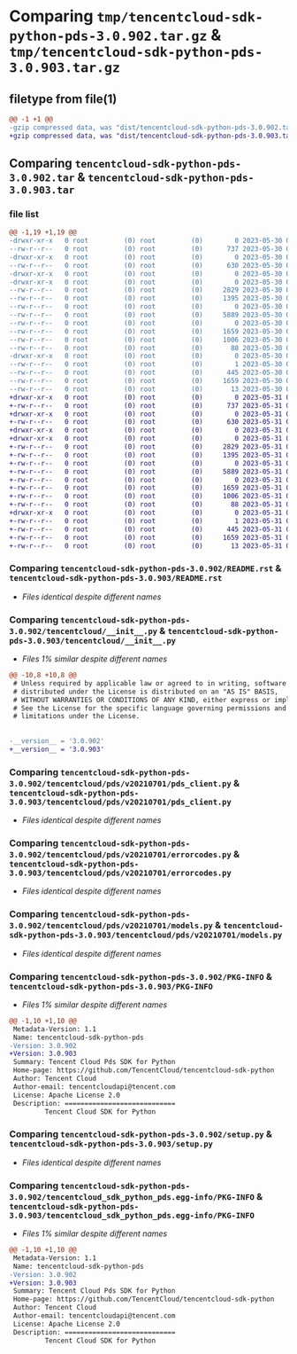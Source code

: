 # Comparing `tmp/tencentcloud-sdk-python-pds-3.0.902.tar.gz` & `tmp/tencentcloud-sdk-python-pds-3.0.903.tar.gz`

## filetype from file(1)

```diff
@@ -1 +1 @@
-gzip compressed data, was "dist/tencentcloud-sdk-python-pds-3.0.902.tar", last modified: Tue May 30 00:29:23 2023, max compression
+gzip compressed data, was "dist/tencentcloud-sdk-python-pds-3.0.903.tar", last modified: Wed May 31 02:17:30 2023, max compression
```

## Comparing `tencentcloud-sdk-python-pds-3.0.902.tar` & `tencentcloud-sdk-python-pds-3.0.903.tar`

### file list

```diff
@@ -1,19 +1,19 @@
-drwxr-xr-x   0 root         (0) root         (0)        0 2023-05-30 00:29:23.000000 tencentcloud-sdk-python-pds-3.0.902/
--rw-r--r--   0 root         (0) root         (0)      737 2023-05-30 00:29:23.000000 tencentcloud-sdk-python-pds-3.0.902/README.rst
-drwxr-xr-x   0 root         (0) root         (0)        0 2023-05-30 00:29:23.000000 tencentcloud-sdk-python-pds-3.0.902/tencentcloud/
--rw-r--r--   0 root         (0) root         (0)      630 2023-05-30 00:29:23.000000 tencentcloud-sdk-python-pds-3.0.902/tencentcloud/__init__.py
-drwxr-xr-x   0 root         (0) root         (0)        0 2023-05-30 00:29:23.000000 tencentcloud-sdk-python-pds-3.0.902/tencentcloud/pds/
-drwxr-xr-x   0 root         (0) root         (0)        0 2023-05-30 00:29:23.000000 tencentcloud-sdk-python-pds-3.0.902/tencentcloud/pds/v20210701/
--rw-r--r--   0 root         (0) root         (0)     2829 2023-05-30 00:29:23.000000 tencentcloud-sdk-python-pds-3.0.902/tencentcloud/pds/v20210701/pds_client.py
--rw-r--r--   0 root         (0) root         (0)     1395 2023-05-30 00:29:23.000000 tencentcloud-sdk-python-pds-3.0.902/tencentcloud/pds/v20210701/errorcodes.py
--rw-r--r--   0 root         (0) root         (0)        0 2023-05-30 00:29:23.000000 tencentcloud-sdk-python-pds-3.0.902/tencentcloud/pds/v20210701/__init__.py
--rw-r--r--   0 root         (0) root         (0)     5889 2023-05-30 00:29:23.000000 tencentcloud-sdk-python-pds-3.0.902/tencentcloud/pds/v20210701/models.py
--rw-r--r--   0 root         (0) root         (0)        0 2023-05-30 00:29:23.000000 tencentcloud-sdk-python-pds-3.0.902/tencentcloud/pds/__init__.py
--rw-r--r--   0 root         (0) root         (0)     1659 2023-05-30 00:29:23.000000 tencentcloud-sdk-python-pds-3.0.902/PKG-INFO
--rw-r--r--   0 root         (0) root         (0)     1006 2023-05-30 00:29:23.000000 tencentcloud-sdk-python-pds-3.0.902/setup.py
--rw-r--r--   0 root         (0) root         (0)       88 2023-05-30 00:29:23.000000 tencentcloud-sdk-python-pds-3.0.902/setup.cfg
-drwxr-xr-x   0 root         (0) root         (0)        0 2023-05-30 00:29:23.000000 tencentcloud-sdk-python-pds-3.0.902/tencentcloud_sdk_python_pds.egg-info/
--rw-r--r--   0 root         (0) root         (0)        1 2023-05-30 00:29:23.000000 tencentcloud-sdk-python-pds-3.0.902/tencentcloud_sdk_python_pds.egg-info/dependency_links.txt
--rw-r--r--   0 root         (0) root         (0)      445 2023-05-30 00:29:23.000000 tencentcloud-sdk-python-pds-3.0.902/tencentcloud_sdk_python_pds.egg-info/SOURCES.txt
--rw-r--r--   0 root         (0) root         (0)     1659 2023-05-30 00:29:23.000000 tencentcloud-sdk-python-pds-3.0.902/tencentcloud_sdk_python_pds.egg-info/PKG-INFO
--rw-r--r--   0 root         (0) root         (0)       13 2023-05-30 00:29:23.000000 tencentcloud-sdk-python-pds-3.0.902/tencentcloud_sdk_python_pds.egg-info/top_level.txt
+drwxr-xr-x   0 root         (0) root         (0)        0 2023-05-31 02:17:30.000000 tencentcloud-sdk-python-pds-3.0.903/
+-rw-r--r--   0 root         (0) root         (0)      737 2023-05-31 02:17:30.000000 tencentcloud-sdk-python-pds-3.0.903/README.rst
+drwxr-xr-x   0 root         (0) root         (0)        0 2023-05-31 02:17:30.000000 tencentcloud-sdk-python-pds-3.0.903/tencentcloud/
+-rw-r--r--   0 root         (0) root         (0)      630 2023-05-31 02:17:30.000000 tencentcloud-sdk-python-pds-3.0.903/tencentcloud/__init__.py
+drwxr-xr-x   0 root         (0) root         (0)        0 2023-05-31 02:17:30.000000 tencentcloud-sdk-python-pds-3.0.903/tencentcloud/pds/
+drwxr-xr-x   0 root         (0) root         (0)        0 2023-05-31 02:17:30.000000 tencentcloud-sdk-python-pds-3.0.903/tencentcloud/pds/v20210701/
+-rw-r--r--   0 root         (0) root         (0)     2829 2023-05-31 02:17:30.000000 tencentcloud-sdk-python-pds-3.0.903/tencentcloud/pds/v20210701/pds_client.py
+-rw-r--r--   0 root         (0) root         (0)     1395 2023-05-31 02:17:30.000000 tencentcloud-sdk-python-pds-3.0.903/tencentcloud/pds/v20210701/errorcodes.py
+-rw-r--r--   0 root         (0) root         (0)        0 2023-05-31 02:17:30.000000 tencentcloud-sdk-python-pds-3.0.903/tencentcloud/pds/v20210701/__init__.py
+-rw-r--r--   0 root         (0) root         (0)     5889 2023-05-31 02:17:30.000000 tencentcloud-sdk-python-pds-3.0.903/tencentcloud/pds/v20210701/models.py
+-rw-r--r--   0 root         (0) root         (0)        0 2023-05-31 02:17:30.000000 tencentcloud-sdk-python-pds-3.0.903/tencentcloud/pds/__init__.py
+-rw-r--r--   0 root         (0) root         (0)     1659 2023-05-31 02:17:30.000000 tencentcloud-sdk-python-pds-3.0.903/PKG-INFO
+-rw-r--r--   0 root         (0) root         (0)     1006 2023-05-31 02:17:30.000000 tencentcloud-sdk-python-pds-3.0.903/setup.py
+-rw-r--r--   0 root         (0) root         (0)       88 2023-05-31 02:17:30.000000 tencentcloud-sdk-python-pds-3.0.903/setup.cfg
+drwxr-xr-x   0 root         (0) root         (0)        0 2023-05-31 02:17:30.000000 tencentcloud-sdk-python-pds-3.0.903/tencentcloud_sdk_python_pds.egg-info/
+-rw-r--r--   0 root         (0) root         (0)        1 2023-05-31 02:17:30.000000 tencentcloud-sdk-python-pds-3.0.903/tencentcloud_sdk_python_pds.egg-info/dependency_links.txt
+-rw-r--r--   0 root         (0) root         (0)      445 2023-05-31 02:17:30.000000 tencentcloud-sdk-python-pds-3.0.903/tencentcloud_sdk_python_pds.egg-info/SOURCES.txt
+-rw-r--r--   0 root         (0) root         (0)     1659 2023-05-31 02:17:30.000000 tencentcloud-sdk-python-pds-3.0.903/tencentcloud_sdk_python_pds.egg-info/PKG-INFO
+-rw-r--r--   0 root         (0) root         (0)       13 2023-05-31 02:17:30.000000 tencentcloud-sdk-python-pds-3.0.903/tencentcloud_sdk_python_pds.egg-info/top_level.txt
```

### Comparing `tencentcloud-sdk-python-pds-3.0.902/README.rst` & `tencentcloud-sdk-python-pds-3.0.903/README.rst`

 * *Files identical despite different names*

### Comparing `tencentcloud-sdk-python-pds-3.0.902/tencentcloud/__init__.py` & `tencentcloud-sdk-python-pds-3.0.903/tencentcloud/__init__.py`

 * *Files 1% similar despite different names*

```diff
@@ -10,8 +10,8 @@
 # Unless required by applicable law or agreed to in writing, software
 # distributed under the License is distributed on an "AS IS" BASIS,
 # WITHOUT WARRANTIES OR CONDITIONS OF ANY KIND, either express or implied.
 # See the License for the specific language governing permissions and
 # limitations under the License.
 
 
-__version__ = '3.0.902'
+__version__ = '3.0.903'
```

### Comparing `tencentcloud-sdk-python-pds-3.0.902/tencentcloud/pds/v20210701/pds_client.py` & `tencentcloud-sdk-python-pds-3.0.903/tencentcloud/pds/v20210701/pds_client.py`

 * *Files identical despite different names*

### Comparing `tencentcloud-sdk-python-pds-3.0.902/tencentcloud/pds/v20210701/errorcodes.py` & `tencentcloud-sdk-python-pds-3.0.903/tencentcloud/pds/v20210701/errorcodes.py`

 * *Files identical despite different names*

### Comparing `tencentcloud-sdk-python-pds-3.0.902/tencentcloud/pds/v20210701/models.py` & `tencentcloud-sdk-python-pds-3.0.903/tencentcloud/pds/v20210701/models.py`

 * *Files identical despite different names*

### Comparing `tencentcloud-sdk-python-pds-3.0.902/PKG-INFO` & `tencentcloud-sdk-python-pds-3.0.903/PKG-INFO`

 * *Files 1% similar despite different names*

```diff
@@ -1,10 +1,10 @@
 Metadata-Version: 1.1
 Name: tencentcloud-sdk-python-pds
-Version: 3.0.902
+Version: 3.0.903
 Summary: Tencent Cloud Pds SDK for Python
 Home-page: https://github.com/TencentCloud/tencentcloud-sdk-python
 Author: Tencent Cloud
 Author-email: tencentcloudapi@tencent.com
 License: Apache License 2.0
 Description: ============================
         Tencent Cloud SDK for Python
```

### Comparing `tencentcloud-sdk-python-pds-3.0.902/setup.py` & `tencentcloud-sdk-python-pds-3.0.903/setup.py`

 * *Files identical despite different names*

### Comparing `tencentcloud-sdk-python-pds-3.0.902/tencentcloud_sdk_python_pds.egg-info/PKG-INFO` & `tencentcloud-sdk-python-pds-3.0.903/tencentcloud_sdk_python_pds.egg-info/PKG-INFO`

 * *Files 1% similar despite different names*

```diff
@@ -1,10 +1,10 @@
 Metadata-Version: 1.1
 Name: tencentcloud-sdk-python-pds
-Version: 3.0.902
+Version: 3.0.903
 Summary: Tencent Cloud Pds SDK for Python
 Home-page: https://github.com/TencentCloud/tencentcloud-sdk-python
 Author: Tencent Cloud
 Author-email: tencentcloudapi@tencent.com
 License: Apache License 2.0
 Description: ============================
         Tencent Cloud SDK for Python
```

